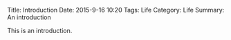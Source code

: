 Title: Introduction
Date: 2015-9-16 10:20
Tags: Life
Category: Life
Summary: An introduction

This is an introduction.
